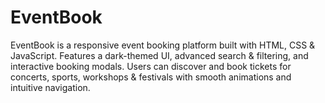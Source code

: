 # EventBook
EventBook is a responsive event booking platform built with HTML, CSS &amp; JavaScript. Features a dark-themed UI, advanced search &amp; filtering, and interactive booking modals. Users can discover and book tickets for concerts, sports, workshops &amp; festivals with smooth animations and intuitive navigation.
